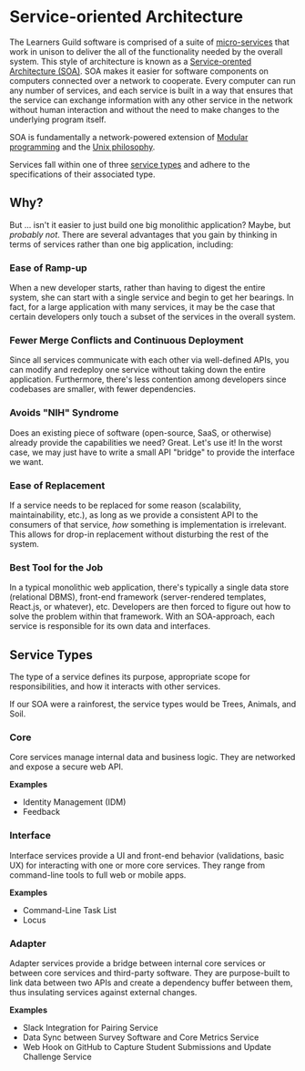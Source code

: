 # Service-oriented Architecture

The Learners Guild software is comprised of a suite of [micro-services][microservices-wikipedia] that work in unison to deliver the all of the functionality needed by the overall system. This style of architecture is known as a [Service-orented Architecture (SOA)][soa-wikipedia]. SOA makes it easier for software components on computers connected over a network to cooperate. Every computer can run any number of services, and each service is built in a way that ensures that the service can exchange information with any other service in the network without human interaction and without the need to make changes to the underlying program itself.

SOA is fundamentally a network-powered extension of [Modular programming][modular-programming-wikipedia] and the [Unix philosophy][unix-philosophy-wikipedia].

Services fall within one of three [service types](#service-types) and adhere to the specifications of their associated type.

## Why?

But ... isn't it easier to just build one big monolithic application? Maybe, but *probably not*. There are several advantages that you gain by thinking in terms of services rather than one big application, including:

### Ease of Ramp-up

When a new developer starts, rather than having to digest the entire system, she can start with a single service and begin to get her bearings. In fact, for a large application with many services, it may be the case that certain developers only touch a subset of the services in the overall system.

### Fewer Merge Conflicts and Continuous Deployment

Since all services communicate with each other via well-defined APIs, you can modify and redeploy one service without taking down the entire application. Furthermore, there's less contention among developers since codebases are smaller, with fewer dependencies.

### Avoids "NIH" Syndrome

Does an existing piece of software (open-source, SaaS, or otherwise) already provide the capabilities we need? Great. Let's use it! In the worst case, we may just have to write a small API "bridge" to provide the interface we want.

### Ease of Replacement

If a service needs to be replaced for some reason (scalability, maintainability, etc.), as long as we provide a consistent API to the consumers of that service, *how* something is implementation is irrelevant. This allows for drop-in replacement without disturbing the rest of the system.

### Best Tool for the Job

In a typical monolithic web application, there's typically a single data store (relational DBMS), front-end framework (server-rendered templates, React.js, or whatever), etc. Developers are then forced to figure out how to solve the problem within that framework. With an SOA-approach, each service is responsible for its own data and interfaces.

## Service Types

The type of a service defines its purpose, appropriate scope for responsibilities, and how it interacts with other services.

If our SOA were a rainforest, the service types would be Trees, Animals, and Soil.

### Core

Core services manage internal data and business logic. They are networked and expose a secure web API.

**Examples**

- Identity Management (IDM)
- Feedback

### Interface

Interface services provide a UI and front-end behavior (validations, basic UX) for interacting with one or more core services. They range from command-line tools to full web or mobile apps.

**Examples**

- Command-Line Task List
- Locus

### Adapter

Adapter services provide a bridge between internal core services or between core services and third-party software. They are purpose-built to link data between two APIs and create a dependency buffer between them, thus insulating services against external changes.

**Examples**

- Slack Integration for Pairing Service
- Data Sync between Survey Software and Core Metrics Service
- Web Hook on GitHub to Capture Student Submissions and Update Challenge Service



<!-- references -->

[soa-wikipedia]:https://en.wikipedia.org/wiki/Service-oriented_architecture
[modular-programming-wikipedia]:https://en.wikipedia.org/wiki/Modular_programming
[unix-philosophy-wikipedia]:https://en.wikipedia.org/wiki/Unix_philosophy
[microservices-wikipedia]:https://en.wikipedia.org/wiki/Microservices
